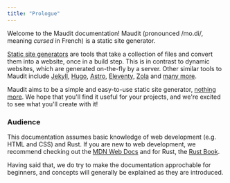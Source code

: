 ```yaml
---
title: "Prologue"
---
```


Welcome to the Maudit documentation! Maudit (pronounced /mo.di/, meaning _cursed_ in French) is a static site generator.

[Static site generators](https://en.wikipedia.org/wiki/Static_site_generator) are tools that take a collection of files and convert them into a website, once in a build step. This is in contrast to dynamic websites, which are generated on-the-fly by a server. Other similar tools to Maudit include [Jekyll](https://jekyllrb.com), [Hugo](https://gohugo.io), [Astro](https://astro.build), [Eleventy](https://www.11ty.dev), [Zola](https://www.getzola.org) and [many more](https://jamstack.org/generators/).

Maudit aims to be a simple and easy-to-use static site generator, [nothing more](/docs/philosophy/#maudit-is-about-making-static-websites). We hope that you'll find it useful for your projects, and we're excited to see what you'll create with it!

### Audience

This documentation assumes basic knowledge of web development (e.g. HTML and CSS) and Rust. If you are new to web development, we recommend checking out the [MDN Web Docs](https://developer.mozilla.org/en-US/docs/Web) and for Rust, the [Rust Book](https://doc.rust-lang.org/book/).

Having said that, we do try to make the documentation approchable for beginners, and concepts will generally be explained as they are introduced.
